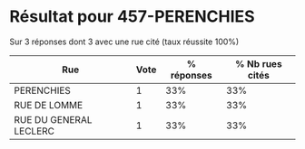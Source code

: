 # Résultat pour 457-PERENCHIES

Sur 3 réponses dont 3 avec une rue cité (taux réussite 100%)

| Rue | Vote | % réponses | % Nb rues cités|
|-----|------|------------|----------------|
| PERENCHIES | 1 | 33% | 33%|
| RUE DE LOMME | 1 | 33% | 33%|
| RUE DU GENERAL LECLERC | 1 | 33% | 33%|
